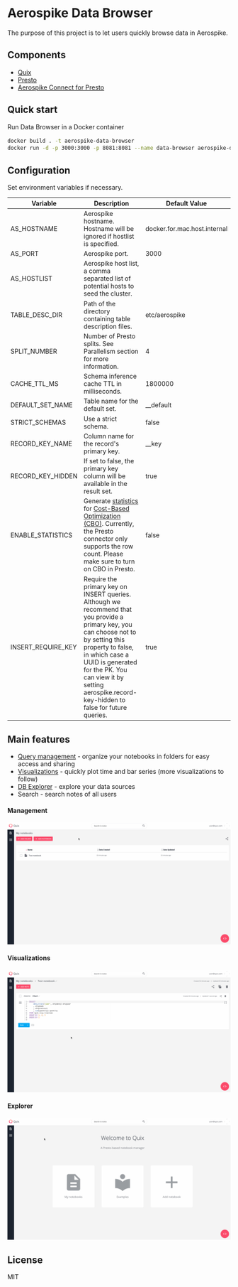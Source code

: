 # Aerospike Data Browser

The purpose of this project is to let users quickly browse data in Aerospike.

## Components
* [Quix](https://github.com/wix/quix)
* [Presto](https://prestosql.io/)
* [Aerospike Connect for Presto](https://github.com/citrusleaf/aerospike-connect-presto)

## Quick start
Run Data Browser in a Docker container
```bash
docker build . -t aerospike-data-browser
docker run -d -p 3000:3000 -p 8081:8081 --name data-browser aerospike-data-browser
```

## Configuration
Set environment variables if necessary.

| Variable | Description | Default Value |
| --- | --- | --- |
| AS_HOSTNAME | Aerospike hostname. Hostname will be ignored if hostlist is specified. | docker.for.mac.host.internal |
| AS_PORT | Aerospike port. | 3000 |
| AS_HOSTLIST | Aerospike host list, a comma separated list of potential hosts to seed the cluster. |  |
| TABLE_DESC_DIR | Path of the directory containing table description files. | etc/aerospike |
| SPLIT_NUMBER | Number of Presto splits. See Parallelism section for more information. | 4 |
| CACHE_TTL_MS | Schema inference cache TTL in milliseconds. | 1800000 |
| DEFAULT_SET_NAME | Table name for the default set. | __default |
| STRICT_SCHEMAS | Use a strict schema. | false |
| RECORD_KEY_NAME | Column name for the record's primary key. | __key |
| RECORD_KEY_HIDDEN | If set to false, the primary key column will be available in the result set. | true |
| ENABLE_STATISTICS | Generate [statistics](https://prestosql.io/docs/current/optimizer/statistics.html) for [Cost-Based Optimization (CBO)](https://prestosql.io/docs/current/optimizer.html). Currently, the Presto connector only supports the row count. Please make sure to turn on CBO in Presto. | false |
| INSERT_REQUIRE_KEY | Require the primary key on INSERT queries. Although we recommend that you provide a primary key, you can choose not to by setting this property to false, in which case a UUID is generated for the PK. You can view it by setting aerospike.record-key-hidden to false for future queries. | true |

## Main features
- [Query management](#Management) - organize your notebooks in folders for easy access and sharing
- [Visualizations](#Visualizations) - quickly plot time and bar series (more visualizations to follow)
- [DB Explorer](#Explorer) - explore your data sources
- Search - search notes of all users

#### Management
![](documentation/docs/assets/management.gif)

#### Visualizations
![](documentation/docs/assets/chart.gif)

#### Explorer
![](documentation/docs/assets/db.gif)

## License
MIT
